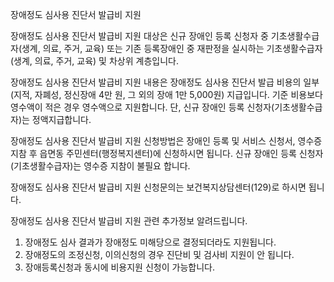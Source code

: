 장애정도 심사용 진단서 발급비 지원


장애정도 심사용 진단서 발급비 지원 대상은 신규 장애인 등록 신청자 중 기초생활수급자(생계, 의료, 주거, 교육) 또는 기존 등록장애인 중 재판정을 실시하는 기초생활수급자(생계, 의료, 주거, 교육) 및 차상위 계층입니다.


장애정도 심사용 진단서 발급비 지원 내용은  장애정도 심사용 진단서 발급 비용의 일부(지적, 자폐성, 정신장애 4만 원, 그 외의 장애 1만 5,000원) 지급입니다. 기준 비용보다 영수액이 적은 경우 영수액으로 지원합니다. 단, 신규 장애인 등록 신청자(기초생활수급자)는 정액지급합니다.


장애정도 심사용 진단서 발급비 지원 신청방법은 장애인 등록 및 서비스 신청서, 영수증 지참 후 읍면동 주민센터(행정복지센터)에 신청하시면 됩니다. 신규 장애인 등록 신청자(기초생활수급자)는 영수증 지참이 불필요 합니다.


장애정도 심사용 진단서 발급비 지원 신청문의는 보건복지상담센터(129)로 하시면 됩니다.


장애정도 심사용 진단서 발급비 지원 관련 추가정보 알려드립니다.
1. 장애정도 심사 결과가 장애정도 미해당으로 결정되더라도 지원됩니다.
2. 장애정도의 조정신청, 이의신청의 경우 진단비 및 검사비 지원이 안 됩니다.
3. 장애등록신청과 동시에 비용지원 신청이 가능합니다.